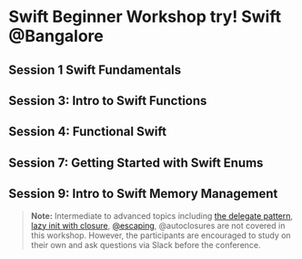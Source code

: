 # Swift Beginner Workshop try! Swift @Bangalore


## Session 1 Swift Fundamentals

## Session 3: Intro to Swift Functions

## Session 4: Functional Swift

## Session 7: Getting Started with Swift Enums

## Session 9: Intro to Swift Memory Management


> **Note:** Intermediate to advanced topics including [the delegate pattern](https://www.bobthedeveloper.io/blog/the-complete-understanding-of-swift-delegate-and-data-source), [lazy init with closure](https://www.bobthedeveloper.io/blog/swift-lazy-initialization-with-closures), [@escaping](https://www.andrewcbancroft.com/2017/04/26/what-in-the-world-is-an-escaping-closure-in-swift/
), @autoclosures are not covered in this workshop. However, the participants are encouraged to study on their own and ask questions via Slack before the conference. 

